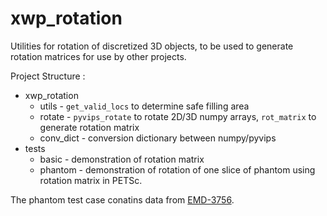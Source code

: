 # xwp_rotation

Utilities for rotation of discretized 3D objects, to be used to generate rotation matrices for use by other projects. 

Project Structure :
- xwp_rotation 
  - utils - `get_valid_locs` to determine safe filling area
  - rotate - `pyvips_rotate` to rotate 2D/3D numpy arrays, `rot_matrix` to generate rotation matrix
  - conv_dict - conversion dictionary between numpy/pyvips
- tests
  - basic - demonstration of rotation matrix 
  - phantom - demonstration of rotation of one slice of phantom using rotation matrix in PETSc.


The phantom test case conatins data from [EMD-3756](https://www.emdataresource.org/EMD-3756).
